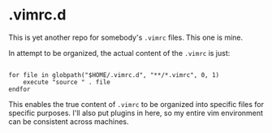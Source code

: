 
# .vimrc.d

This is yet another repo for somebody's `.vimrc` files. This one is mine.

In attempt to be organized, the actual content of the `.vimrc` is just:

```

for file in globpath("$HOME/.vimrc.d", "**/*.vimrc", 0, 1)
	execute "source " . file
endfor

```

This enables the true content of `.vimrc` to be organized into specific files
for specific purposes. I'll also put plugins in here, so my entire vim
environment can be consistent across machines.
